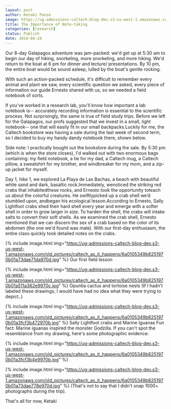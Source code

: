```yaml
---
layout: post
author: Ketaki Panse
image: https://ug-admissions-caltech-blog-dev.s3-us-west-1.amazonaws.com/old_pictures/caltech_as_it_happens/6a0105349b8251970b01a3fcf3b3ce970b.jpg
title: The Importance of Note-taking
categories: [research]
status: Publish
date: 2014-04-24
---
```


Our 8-day Galapagos adventure was jam-packed: we'd get up at 5:30 am to begin our day of hiking, snorkeling, more snorkeling, and more hiking. We'd return to the boat at 6 pm for dinner and lecture/ presentations. By 10 pm, the entire boat would be sound asleep, lulled by the boat's gentle rocking.

With such an action-packed schedule, it's difficult to remember every animal and plant we saw, every scientific question we asked, every piece of information our guide Ernesto shared with us, so we needed a field notebook of sorts.

If you've worked in a research lab, you'll know how important a lab notebook is-- accurately recording information is essential to the scientific process. Not surprisingly, the same is true of field study trips. Before we left for the Galapagos, our profs suggested that we invest in a small, light notebook-- one that will easily fit in our small backpacks.Luckily for me, the Caltech bookstore was having a sale during the last week of second term, so I decided to buy my handy dandy notebook there, shown below.

Side note: I practically bought out the bookstore during the sale. By 5:30 pm (which is when the store closes), I'd walked out with two enormous bags containing: my field notebook, a tie for my dad, a Caltech mug, a Caltech pillow, a sweatshirt for my brother, and windbreaker for my mom, and a zip-up jacket for myself.

Day 1, hike 1, we explored La Playa de Las Bachas, a beach with beautiful white sand and dark, basaltic rock.Immediately, wenoticed the striking red crabs that inhabitedthese rocks, and Ernesto took the opportunity toteach us about the colorful creatures. He swiftlypicked up a crab shell we’d stumbled upon, andbegan his ecological lesson.According to Ernesto, Sally Lightfoot crabs shed their hard shell every year and emerge with a softer shell in order to grow larger in size. To harden the shell, the crabs will intake salts to convert their soft shells. As we examined the crab shell, Ernesto mentioned that we can discern the sex of a crab based on the color of its abdomen (the one we'd found was male). With our first-day enthusiasm, the entire class quickly took detailed notes on the crabs.


{% include image.html img="https://ug-admissions-caltech-blog-dev.s3-us-west-1.amazonaws.com/old_pictures/caltech_as_it_happens/6a0105349b8251970b01a73dae71da970d.jpg" %}
Our first field lesson


{% include image.html img="https://ug-admissions-caltech-blog-dev.s3-us-west-1.amazonaws.com/old_pictures/caltech_as_it_happens/6a0105349b8251970b01a511a362e9970c.jpg" %}
Opuntia cactus and tortoise nests (If I hadn’t labeled these drawings, I would have had no idea what they were trying to depict..)


{% include image.html img="https://ug-admissions-caltech-blog-dev.s3-us-west-1.amazonaws.com/old_pictures/caltech_as_it_happens/6a0105349b8251970b01a3fcf3b472970b.jpg" %}
Sally Lightfoot crabs and Marine Iguanas
Fun fact: Marine iguanas inspired the monster Godzilla. If you can't spot the resemblance from my drawing, here's some photographic evidence:


{% include image.html img="https://ug-admissions-caltech-blog-dev.s3-us-west-1.amazonaws.com/old_pictures/caltech_as_it_happens/6a0105349b8251970b01a3fcf3b4e9970b.jpg" %}

{% include image.html img="https://ug-admissions-caltech-blog-dev.s3-us-west-1.amazonaws.com/old_pictures/caltech_as_it_happens/6a0105349b8251970b01a73dae778e970d.jpg" %}
(That's not to say that I didn't snap 1000+ photographs during the trip).

That's all for now,
Ketaki
